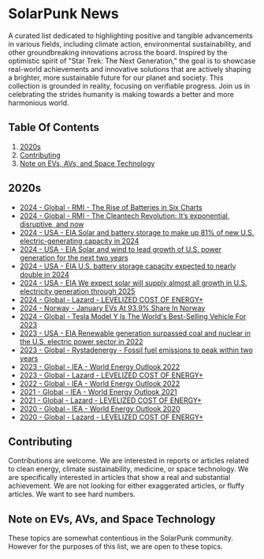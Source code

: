 # SolarPunk News
A curated list dedicated to highlighting positive and tangible advancements in various fields, including climate action, environmental sustainability, and other groundbreaking innovations across the board.
Inspired by the optimistic spirit of "Star Trek: The Next Generation," the goal is to showcase real-world achievements and innovative solutions that are actively shaping a brighter, more sustainable future for our planet and society.
This collection is grounded in reality, focusing on verifiable progress.
Join us in celebrating the strides humanity is making towards a better and more harmonious world.

## Table Of Contents
1. [2020s](#2020s)
2. [Contributing](#contributing)
3. [Note on EVs, AVs, and Space Technology](#evs-avs-space)


## 2020s <a name="2020s"></a>

* [2024 - Global - RMI - The Rise of Batteries in Six Charts](https://rmi.org/the-rise-of-batteries-in-six-charts-and-not-too-many-numbers/) 
* [2024 - Global - RMI - The Cleantech Revolution: It’s exponential, disruptive, and now](https://rmi.org/wp-content/uploads/dlm_uploads/2024/06/RMI-Cleantech-Revolution-pdf.pdf)
* [2024 - USA - EIA Solar and battery storage to make up 81% of new U.S. electric-generating capacity in 2024](https://www.eia.gov/todayinenergy/detail.php?id=61424)
* [2024 - USA - EIA Solar and wind to lead growth of U.S. power generation for the next two years](https://www.eia.gov/todayinenergy/detail.php?id=61242)
* [2024 - USA - EIA U.S. battery storage capacity expected to nearly double in 2024](https://www.eia.gov/todayinenergy/detail.php?id=61202)
* [2024 - USA - EIA We expect solar will supply almost all growth in U.S. electricity generation through 2025](https://www.eia.gov/todayinenergy/detail.php?id=61203)
* [2024 - Global - Lazard - LEVELIZED COST OF ENERGY+](https://www.lazard.com/media/xemfey0k/lazards-lcoeplus-june-2024-_vf.pdf)
* [2024 - Norway - January EVs At 93.9% Share In Norway](https://cleantechnica.com/2024/02/05/evs-at-93-9-share-in-norway-record-high/)
* [2024 - Global - Tesla Model Y Is The World's Best-Selling Vehicle For 2023](https://www.motor1.com/news/706258/tesla-model-y-worlds-top-selling-vehicle-2023/)
* [2023 - USA - EIA Renewable generation surpassed coal and nuclear in the U.S. electric power sector in 2022](https://www.eia.gov/todayinenergy/detail.php?id=61107)
* [2023 - Global - Rystadenergy - Fossil fuel emissions to peak within two years](https://www.rystadenergy.com/news/fossil-fuel-emissions-to-peak-within-two-years-as-global-decarbonization-picks-up)
* [2023 - Global - IEA - World Energy Outlook 2022](https://www.iea.org/reports/world-energy-outlook-2023)
* [2023 - Global - Lazard - LEVELIZED COST OF ENERGY+](https://www.lazard.com/research-insights/2023-levelized-cost-of-energyplus/)
* [2022 - Global - IEA - World Energy Outlook 2022](https://www.iea.org/reports/world-energy-outlook-2022)
* [2021 - Global - IEA - World Energy Outlook 2021](https://www.iea.org/reports/world-energy-outlook-2021)
* [2021 - Global - Lazard - LEVELIZED COST OF ENERGY+](https://www.lazard.com/research-insights/levelized-cost-of-energy-levelized-cost-of-storage-and-levelized-cost-of-hydrogen-2021/)
* [2020 - Global - IEA - World Energy Outlook 2020](https://www.iea.org/reports/world-energy-outlook-2020)
* [2020 - Global - Lazard - LEVELIZED COST OF ENERGY+](https://www.lazard.com/research-insights/levelized-cost-of-energy-levelized-cost-of-storage-and-levelized-cost-of-hydrogen-2020/)


## Contributing <a name="contributing"></a>
Contributions are welcome. We are interested in reports or articles related to clean energy, climate sustainability, medicine, or space technology. We are specifically interested in articles that show a real and substantial achievement. We are not looking for either exaggerated articles, or fluffy articles. We want to see hard numbers. 

## Note on EVs, AVs, and Space Technology <a name="evs-avs-space"></a>
These topics are somewhat contentious in the SolarPunk community. However for the purposes of this list, we are open to these topics.
